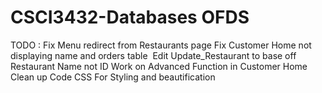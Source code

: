 # CSCI3432-Databases OFDS

TODO :
Fix Menu redirect from Restaurants page
Fix Customer Home not displaying name and orders table 
Edit Update_Restaurant to base off Restaurant Name not ID
Work on Advanced Function in Customer Home 
Clean up Code
CSS For Styling and beautification
